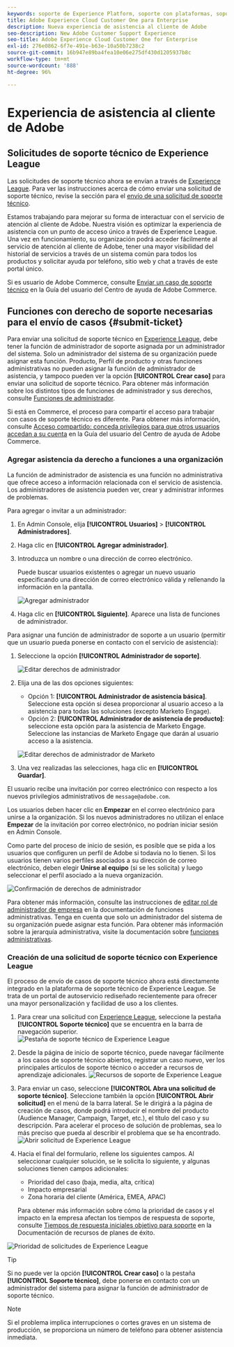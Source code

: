 ```yaml
---
keywords: soporte de Experience Platform, soporte con plataformas, soporte con servicios inteligentes, asistencia al cliente con IA, soporte de inteligencia artificial aplicada a la atribución, soporte de RTCDP, envío de tickets de asistencia, asistencia al cliente
title: Adobe Experience Cloud Customer One para Enterprise
description: Nueva experiencia de asistencia al cliente de Adobe
seo-description: New Adobe Customer Support Experience
seo-title: Adobe Experience Cloud Customer One for Enterprise
exl-id: 276e0862-6f7e-491e-b63e-10a50b7238c2
source-git-commit: 16b947e89ba4fea10e06e275df430d1205937b8c
workflow-type: tm+mt
source-wordcount: '888'
ht-degree: 96%

---
```


# Experiencia de asistencia al cliente de Adobe

## Solicitudes de soporte técnico de Experience League

Las solicitudes de soporte técnico ahora se envían a través de [Experience League](https://experienceleague.adobe.com/home?support-tab=home&lang=es#support). Para ver las instrucciones acerca de cómo enviar una solicitud de soporte técnico, revise la sección para el [envío de una solicitud de soporte técnico](#create-a-support-ticket-with-experience-league).

Estamos trabajando para mejorar su forma de interactuar con el servicio de atención al cliente de Adobe. Nuestra visión es optimizar la experiencia de asistencia con un punto de acceso único a través de Experience League. Una vez en funcionamiento, su organización podrá acceder fácilmente al servicio de atención al cliente de Adobe, tener una mayor visibilidad del historial de servicios a través de un sistema común para todos los productos y solicitar ayuda por teléfono, sitio web y chat a través de este portal único.

Si es usuario de Adobe Commerce, consulte [Enviar un caso de soporte técnico](https://experienceleague.adobe.com/es/docs/commerce-knowledge-base/kb/help-center-guide/magento-help-center-user-guide#support-case) en la Guía del usuario del Centro de ayuda de Adobe Commerce.

## Funciones con derecho de soporte necesarias para el envío de casos {#submit-ticket}

Para enviar una solicitud de soporte técnico en [Experience League](https://experienceleague.adobe.com/home?support-tab=home&lang=es#support), debe tener la función de administrador de soporte asignada por un administrador del sistema. Solo un administrador del sistema de su organización puede asignar esta función. Producto, Perfil de producto y otras funciones administrativas no pueden asignar la función de administrador de asistencia, y tampoco pueden ver la opción **[!UICONTROL Crear caso]** para enviar una solicitud de soporte técnico. Para obtener más información sobre los distintos tipos de funciones de administrador y sus derechos, consulte [Funciones de administrador](admin-roles.md).

Si está en Commerce, el proceso para compartir el acceso para trabajar con casos de soporte técnico es diferente. Para obtener más información, consulte [Acceso compartido: conceda privilegios para que otros usuarios accedan a su cuenta](https://experienceleague.adobe.com/es/docs/commerce-knowledge-base/kb/help-center-guide/magento-help-center-user-guide#shared-access) en la Guía del usuario del Centro de ayuda de Adobe Commerce.

### Agregar asistencia da derecho a funciones a una organización

La función de administrador de asistencia es una función no administrativa que ofrece acceso a información relacionada con el servicio de asistencia. Los administradores de asistencia pueden ver, crear y administrar informes de problemas.

Para agregar o invitar a un administrador:

1. En Admin Console, elija **[!UICONTROL Usuarios]** > **[!UICONTROL Administradores]**.
1. Haga clic en **[!UICONTROL Agregar administrador]**.
1. Introduzca un nombre o una dirección de correo electrónico.

   Puede buscar usuarios existentes o agregar un nuevo usuario especificando una dirección de correo electrónico válida y rellenando la información en la pantalla.

   ![Agregar administrador](assets/admin-console-add-admin.png)

1. Haga clic en **[!UICONTROL Siguiente]**. Aparece una lista de funciones de administrador.

Para asignar una función de administrador de soporte a un usuario (permitir que un usuario pueda ponerse en contacto con el servicio de asistencia):

1. Seleccione la opción **[!UICONTROL Administrador de soporte]**.

   ![Editar derechos de administrador](assets/edit-admin-rights.png)

1. Elija una de las dos opciones siguientes:

   * Opción 1: **[!UICONTROL Administrador de asistencia básica]**. Seleccione esta opción si desea proporcionar al usuario acceso a la asistencia para todas las soluciones (excepto Marketo Engage).
   * Opción 2: **[!UICONTROL Administrador de asistencia de producto]**: seleccione esta opción para la asistencia de Marketo Engage. Seleccione las instancias de Marketo Engage que darán al usuario acceso a la asistencia.

   ![Editar derechos de administrador de Marketo](assets/edit-admin-rights-advanced.png)

1. Una vez realizadas las selecciones, haga clic en **[!UICONTROL Guardar]**.

El usuario recibe una invitación por correo electrónico con respecto a los nuevos privilegios administrativos de `message@adobe.com`.

Los usuarios deben hacer clic en **Empezar** en el correo electrónico para unirse a la organización. Si los nuevos administradores no utilizan el enlace **Empezar** de la invitación por correo electrónico, no podrían iniciar sesión en Admin Console.

Como parte del proceso de inicio de sesión, es posible que se pida a los usuarios que configuren un perfil de Adobe si todavía no lo tienen. Si los usuarios tienen varios perfiles asociados a su dirección de correo electrónico, deben elegir **Unirse al equipo** (si se les solicita) y luego seleccionar el perfil asociado a la nueva organización.

![Confirmación de derechos de administrador](assets/admin-rights-confirmation.png)

Para obtener más información, consulte las instrucciones de [editar rol de administrador de empresa](admin-roles.md#add-enterprise-role) en la documentación de funciones administrativas. Tenga en cuenta que solo un administrador del sistema de su organización puede asignar esta función. Para obtener más información sobre la jerarquía administrativa, visite la documentación sobre [funciones administrativas](admin-roles.md).

### Creación de una solicitud de soporte técnico con Experience League

El proceso de envío de casos de soporte técnico ahora está directamente integrado en la plataforma de soporte técnico de Experience League. Se trata de un portal de autoservicio rediseñado recientemente para ofrecer una mayor personalización y facilidad de uso a los clientes.

1. Para crear una solicitud con [Experience League](https://experienceleague.adobe.com/home?support-tab=home&lang=es#support), seleccione la pestaña **[!UICONTROL Soporte técnico]** que se encuentra en la barra de navegación superior.
   ![Pestaña de soporte técnico de Experience League](./assets/experience-league-support-tab.png)
1. Desde la página de inicio de soporte técnico, puede navegar fácilmente a los casos de soporte técnico abiertos, registrar un caso nuevo, ver los principales artículos de soporte técnico o acceder a recursos de aprendizaje adicionales.
   ![Recursos de soporte de Experience League](./assets/experience-league-support-resources.png)
1. Para enviar un caso, seleccione **[!UICONTROL Abra una solicitud de soporte técnico]**. Seleccione también la opción **[!UICONTROL Abrir solicitud]** en el menú de la barra lateral. Se le dirigirá a la página de creación de casos, donde podrá introducir el nombre del producto (Audience Manager, Campaign, Target, etc.), el título del caso y su descripción. Para acelerar el proceso de solución de problemas, sea lo más preciso que pueda al describir el problema que se ha encontrado.
   ![Abrir solicitud de Experience League](./assets/experience-league-open-ticket.png)
1. Hacia el final del formulario, rellene los siguientes campos. Al seleccionar cualquier solución, se le solicita lo siguiente, y algunas soluciones tienen campos adicionales:

   * Prioridad del caso (baja, media, alta, crítica)
   * Impacto empresarial
   * Zona horaria del cliente (América, EMEA, APAC)

   Para obtener más información sobre cómo la prioridad de casos y el impacto en la empresa afectan los tiempos de respuesta de soporte, consulte [Tiempos de respuesta iniciales objetivo para soporte](https://experienceleague.adobe.com/en/docs/support-resources/data-sheets/overview#targeted-initial-response-times-for-support) en la Documentación de recursos de planes de éxito.

![Prioridad de solicitudes de Experience League](./assets/experience-league-ticket-priority.png)

>[!TIP]
>
> Si no puede ver la opción **[!UICONTROL Crear caso]** o la pestaña **[!UICONTROL Soporte técnico]**, debe ponerse en contacto con un administrador del sistema para asignar la función de administrador de soporte técnico.








>[!NOTE]
>
> Si el problema implica interrupciones o cortes graves en un sistema de producción, se proporciona un número de teléfono para obtener asistencia inmediata.




<!--

## What About the Legacy Systems?

New Tickets/Cases will no longer be able to be submitted in legacy systems as of May 11th.  The [Admin Console](https://adminconsole.adobe.com/) will be used to submit new tickets/cases.

### Existing Tickets/Cases

* Between May 11th and May 20th the legacy systems will remain available to work existing tickets/cases to completion.
* Beginning May 20th the support team will migrate remaining open cases from the legacy systems to the new support experience.  You will receive an email notification regarding how to contact support to continue to work these cases.
-->
